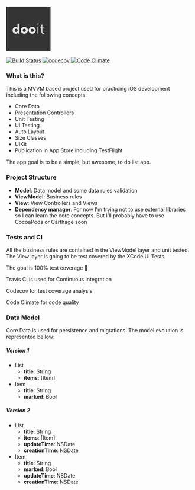 ![dooit](icon/small-icon.png)

[![Build Status](https://travis-ci.org/ricardo0100/dooit.svg?branch=master)](https://travis-ci.org/ricardo0100/dooit)
[![codecov](https://codecov.io/gh/ricardo0100/dooit/branch/master/graph/badge.svg?precision=2)](https://codecov.io/gh/ricardo0100/dooit)
[![Code Climate](https://codeclimate.com/github/ricardo0100/dooit/badges/gpa.svg)](https://codeclimate.com/github/ricardo0100/dooit)

### What is this?

This is a MVVM based project used for practicing iOS development including the following concepts:
- Core Data
- Presentation Controllers
- Unit Testing
- UI Testing
- Auto Layout
- Size Classes
- UIKit
- Publication in App Store including TestFlight

The app goal is to be a simple, but awesome, to do list app.

### Project Structure
- **Model**: Data model and some data rules validation
- **ViewModel**: Business rules
- **View**: View Controllers and Views
- **Dependency manager**: For now I'm trying not to use external libraries so I can learn the core concepts. But I'll probably have to use CocoaPods or Carthage soon

### Tests and CI

All the business rules are contained in the ViewModel layer and unit tested. The View layer is going to be test covered by the XCode UI Tests.

The goal is 100% test coverage 🎯

Travis CI is used for Continuous Integration

Codecov for test coverage analysis

Code Climate for code quality


### Data Model

Core Data is used for persistence and migrations. The model evolution is represented bellow:

##### Version 1
- List
  - __title__: String
  - __items__: [Item]
- Item
  - __title__: String
  - __marked__: Bool

##### Version 2

  - List
    - __title__: String
    - __items__: [Item]
    - __updateTime__: NSDate
    - __creationTime__: NSDate
  - Item
    - __title__: String
    - __marked__: Bool
    - __updateTime__: NSDate
    - __creationTime__: NSDate
